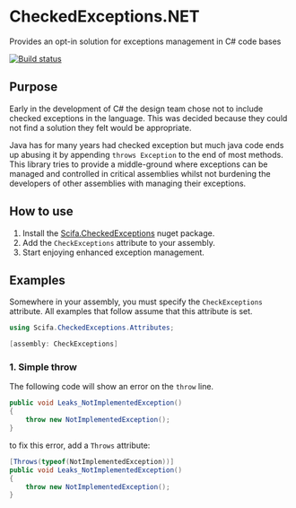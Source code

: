 # CheckedExceptions.NET
Provides an opt-in solution for exceptions management in C# code bases

[![Build status](https://ci.appveyor.com/api/projects/status/op7aj1cboe4a0mcb?svg=true)](https://ci.appveyor.com/project/ScifaTech/checkedexceptions)


## Purpose
Early in the development of C# the design team chose not to include checked exceptions in the language.
This was decided because they could not find a solution they felt would be appropriate.

Java has for many years had checked exception but much java code ends up abusing it by appending `throws Exception` to the end of most methods. 
This library tries to provide a middle-ground where exceptions can be managed and controlled in critical assemblies whilst not 
burdening the developers of other assemblies with managing their exceptions.

## How to use
1. Install the [Scifa.CheckedExceptions](https://www.nuget.org/packages/Scifa.CheckedExceptions/) nuget package.
2. Add the `CheckExceptions` attribute to your assembly.
3. Start enjoying enhanced exception management.


## Examples
Somewhere in your assembly, you must specify the `CheckExceptions` attribute. All examples that follow assume that this attribute is set.

```C#
using Scifa.CheckedExceptions.Attributes;

[assembly: CheckExceptions]
```

### 1. Simple throw

The following code will show an error on the `throw` line.
```C#
public void Leaks_NotImplementedException()
{
	throw new NotImplementedException();
}
```

to fix this error, add a `Throws` attribute:

```C#
[Throws(typeof(NotImplementedException))]
public void Leaks_NotImplementedException()
{
	throw new NotImplementedException();
}
```
